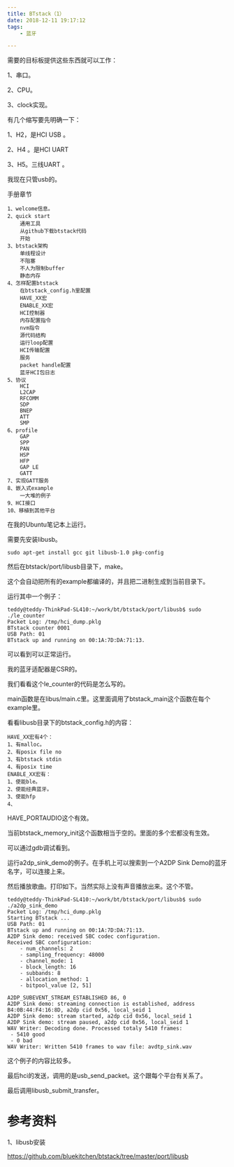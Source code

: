 ```yaml
---
title: BTstack（1）
date: 2018-12-11 19:17:12
tags:
	- 蓝牙

---
```




需要的目标板提供这些东西就可以工作：

1、串口。

2、CPU。

3、clock实现。



有几个缩写要先明确一下：

1、H2，是HCI USB 。

2、H4 。是HCI UART

3、H5。三线UART 。

我现在只管usb的。



手册章节

```
1、welcome信息。
2、quick start
	通用工具
	从github下载btstack代码
	开始
3、btstack架构
	单线程设计
	不阻塞
	不人为限制buffer
	静态内存
4、怎样配置btstack
	在btstack_config.h里配置
	HAVE_XX宏
	ENABLE_XX宏
	HCI控制器
	内存配置指令
	nvm指令
	源代码结构
	运行loop配置
	HCI传输配置
	服务
	packet handle配置
	蓝牙HCI包日志
5、协议
	HCI
	L2CAP
	RFCOMM
	SDP
	BNEP
	ATT
	SMP
6、profile
	GAP
	SPP
	PAN
	HSP
	HFP
	GAP LE
	GATT
7、实现GATT服务
8、嵌入式example
	一大堆的例子
9、HCI接口
10、移植到其他平台
```





在我的Ubuntu笔记本上运行。

需要先安装libusb。

```
sudo apt-get install gcc git libusb-1.0 pkg-config
```

然后在btstack/port/libusb目录下，make。

这个会自动把所有的example都编译的，并且把二进制生成到当前目录下。

运行其中一个例子：

```
teddy@teddy-ThinkPad-SL410:~/work/bt/btstack/port/libusb$ sudo ./le_counter 
Packet Log: /tmp/hci_dump.pklg
BTstack counter 0001
USB Path: 01
BTstack up and running on 00:1A:7D:DA:71:13.
```

可以看到可以正常运行。

我的蓝牙适配器是CSR的。

我们看看这个le_counter的代码是怎么写的。

main函数是在libus/main.c里。这里面调用了btstack_main这个函数在每个example里。



看看libusb目录下的btstack_config.h的内容：

```
HAVE_XX宏有4个：
1、有malloc。
2、有posix file no
3、有btstack stdin
4、有posix time
ENABLE_XX宏有：
1、使能ble。
2、使能经典蓝牙。
3、使能hfp 
4、
```

HAVE_PORTAUDIO这个有效。

当前btstack_memory_init这个函数相当于空的。里面的多个宏都没有生效。

可以通过gdb调试看到。



运行a2dp_sink_demo的例子。在手机上可以搜索到一个A2DP Sink Demo的蓝牙名字，可以连接上来。

然后播放歌曲。打印如下。当然实际上没有声音播放出来。这个不管。

```
teddy@teddy-ThinkPad-SL410:~/work/bt/btstack/port/libusb$ sudo ./a2dp_sink_demo 
Packet Log: /tmp/hci_dump.pklg
Starting BTstack ...
USB Path: 01
BTstack up and running on 00:1A:7D:DA:71:13.
A2DP Sink demo: received SBC codec configuration.
Received SBC configuration:
    - num_channels: 2
    - sampling_frequency: 48000
    - channel_mode: 1
    - block_length: 16
    - subbands: 8
    - allocation_method: 1
    - bitpool_value [2, 51] 

A2DP_SUBEVENT_STREAM_ESTABLISHED 86, 0 
A2DP Sink demo: streaming connection is established, address B4:0B:44:F4:16:8D, a2dp cid 0x56, local_seid 1
A2DP Sink demo: stream started, a2dp cid 0x56, local_seid 1
A2DP Sink demo: stream paused, a2dp cid 0x56, local_seid 1
WAV Writer: Decoding done. Processed totaly 5410 frames:
 - 5410 good
 - 0 bad
WAV Writer: Written 5410 frames to wav file: avdtp_sink.wav
```

这个例子的内容比较多。

最后hci的发送，调用的是usb_send_packet。这个跟每个平台有关系了。

最后调用libusb_submit_transfer。



# 参考资料

1、libusb安装

https://github.com/bluekitchen/btstack/tree/master/port/libusb